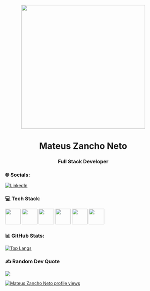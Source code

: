 <p align="center">
  <a href="https://rishavchanda.io">
    <img src="https://user-images.githubusercontent.com/74038190/225813708-98b745f2-7d22-48cf-9150-083f1b00d6c9.gif" width="400" />
  </a>
</p>

<h1 align="center">Mateus Zancho Neto</h1>
<h3 align="center">Full Stack Developer</h3>

### 🌐 Socials:
[![LinkedIn](https://img.shields.io/badge/LinkedIn-%230077B5.svg?logo=linkedin&logoColor=white)](https://www.linkedin.com/in/mateus-zancho-neto-fullstack-react/)

### 💻 Tech Stack:

<p float="left">
<img src="https://assets.exercism.org/tracks/rust.svg" width="50" height="50">
<img src="https://assets.exercism.org/tracks/typescript.svg" width="50" height="50">
<img src="https://upload.wikimedia.org/wikipedia/commons/thumb/a/a7/React-icon.svg/1024px-React-icon.svg.png" width="50" height="50">
<img src="https://assets.exercism.org/tracks/java.svg" width="50" height="50">
<img src="https://assets.exercism.org/tracks/javascript.svg" width="50" height="50">
<img src="https://www.svgrepo.com/show/7866/html.svg" width="50" height="50">
</p>

### 📊 GitHub Stats:

[![Top Langs](https://github-readme-stats.vercel.app/api/top-langs/?username=MateusZanchoNeto&theme=dracula)](#)

### ✍️ Random Dev Quote
![](https://quotes-github-readme.vercel.app/api?type=horizontal&theme=radical)

[![Mateus Zancho Neto profile views](https://u8views.com/api/v1/github/profiles/108184440/views/day-week-month-total-count.svg)](https://u8views.com/github/MateusZanchoNeto)
